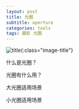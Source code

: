 ```yaml
---
layout: post
title: 光圈
subtitle: aperture
categories: tools 
tags: 摄影 光圈
---
```


![title](https://image.sideproject.cn/titlex/titlex_016.jpg){:class="image-title"}

什么是光圈？

光圈有什么用？

大光圈适用场景

小光圈适用场景
